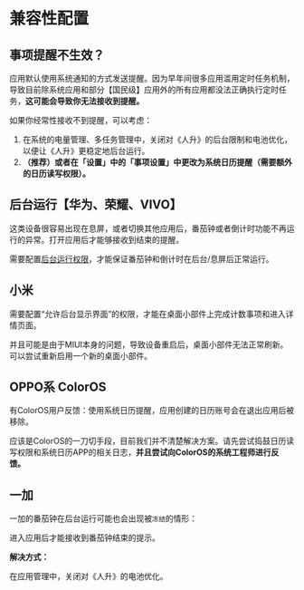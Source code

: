 # 兼容性配置

## 事项提醒不生效？

应用默认使用系统通知的方式发送提醒。因为早年间很多应用滥用定时任务机制，导致目前除系统应用和部分【国民级】应用外的所有应用都没法正确执行定时任务，**这可能会导致你无法接收到提醒。**

如果你经常性接收不到提醒，可以考虑：

1. 在系统的电量管理、多任务管理中，关闭对《人升》的后台限制和电池优化，以便让《人升》更稳定地后台运行。
2. **（推荐）或者在「设置」中的「事项设置」中更改为系统日历提醒（需要额外的日历读写权限）。**



## 后台运行【华为、荣耀、VIVO】

这类设备很容易出现在息屏，或者切换其他应用后，番茄钟或者倒计时功能不再运行的异常。打开应用后才能够接收到结束的提醒。

需要配置[后台运行权限](https://consumer.huawei.com/cn/support/content/zh-cn00426500/)，才能保证番茄钟和倒计时在后台/息屏后正常运行。



## 小米

需要配置“允许后台显示界面”的权限，才能在桌面小部件上完成计数事项和进入详情页面。

并且可能是由于MIUI本身的问题，导致设备重启后，桌面小部件无法正常刷新。可以尝试重新启用一个新的桌面小部件。



## OPPO系 ColorOS

有ColorOS用户反馈：使用系统日历提醒，应用创建的日历账号会在退出应用后被移除。

应该是ColorOS的一刀切手段，目前我们并不清楚解决方案。请先尝试捣鼓日历读写权限和系统日历APP的相关日志，**并且尝试向ColorOS的系统工程师进行反馈。**


## 一加

一加的番茄钟在后台运行可能也会出现被`冻结`的情形：

进入应用后才能接收到番茄钟结束的提示。

**解决方式：**

在应用管理中，关闭对《人升》的电池优化。